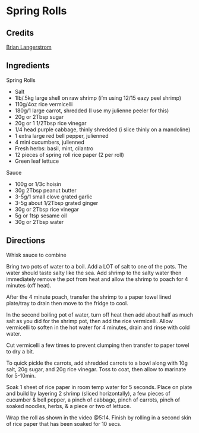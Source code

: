 # Spring Rolls

## Credits

[Brian Langerstrom](https://www.brianlagerstrom.com/recipes/fresh-spring-rolls)

## Ingredients

Spring Rolls

- Salt 
- 1lb/.5kg large shell on raw shrimp (i’m using 12/15 eazy peel shrimp) 
- 110g/4oz rice vermicelli 
- 180g/1 large carrot, shredded (I use my julienne peeler for this) 
- 20g or 2Tbsp sugar 
- 20g or 1 1/2Tbsp rice vinegar 
- 1/4 head purple cabbage, thinly shredded (i slice thinly on a mandoline) 
- 1 extra large red bell pepper, julienned 
- 4 mini cucumbers, julienned 
- Fresh herbs: basil, mint, cilantro 
- 12 pieces of spring roll rice paper (2 per roll) 
- Green leaf lettuce 

Sauce

- 100g or 1/3c hoisin 
- 30g 2Tbsp peanut butter 
- 3-5g/1 small clove grated garlic 
- 3-5g about 1/2Tbsp grated ginger 
- 30g or 2Tbsp rice vinegar 
- 5g or 1tsp sesame oil 
- 30g or 2Tbsp water 

## Directions

Whisk sauce to combine

Bring two pots of water to a boil. Add a LOT of salt to one of the pots. The
water should taste salty like the sea. Add shrimp to the salty water then
immediately remove the pot from heat and allow the shrimp to poach for 4
minutes (off heat). 

After the 4 minute poach, transfer the shrimp to a paper towel lined plate/tray
to drain then move to the fridge to cool. 

In the second boiling pot of water, turn off heat then add about half as much
salt as you did for the shrimp pot, then add the rice vermicelli. Allow
vermicelli to soften in the hot water for 4 minutes, drain and rinse with cold
water. 

Cut vermicelli a few times to prevent clumping then transfer to paper towel to
dry a bit. 

To quick pickle the carrots, add shredded carrots to a bowl along with 10g
salt, 20g sugar, and 20g rice vinegar. Toss to coat, then allow to marinate for
5-10min. 

Soak 1 sheet of rice paper in room temp water for 5 seconds. Place on plate and
build by layering 2 shrimp (sliced horizontally), a few pieces of cucumber &
bell pepper, a pinch of cabbage, pinch of carrots, pinch of soaked noodles,
herbs, & a piece or two of lettuce. 

Wrap the roll as shown in the video @5:14. Finish by rolling in a second skin
of rice paper that has been soaked for 10 secs. 


